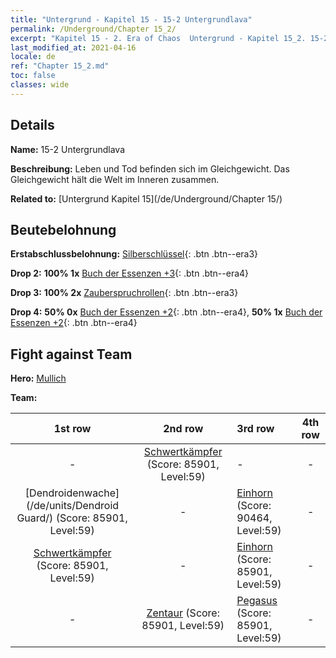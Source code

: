 ```yaml
---
title: "Untergrund - Kapitel 15 - 15-2 Untergrundlava"
permalink: /Underground/Chapter 15_2/
excerpt: "Kapitel 15 - 2. Era of Chaos  Untergrund - Kapitel 15_2. 15-2 Untergrundlava"
last_modified_at: 2021-04-16
locale: de
ref: "Chapter 15_2.md"
toc: false
classes: wide
---
```


## Details

 **Name:** 15-2 Untergrundlava

 **Beschreibung:** Leben und Tod befinden sich im Gleichgewicht. Das Gleichgewicht hält die Welt im Inneren zusammen.

 **Related to:** [Untergrund Kapitel 15](/de/Underground/Chapter 15/)

## Beutebelohnung

 **Erstabschlussbelohnung:** [Silberschlüssel](/de/Items/con_693/){: .btn .btn--era3}

 **Drop 2:** **100% 1x** [Buch der Essenzen +3](/de/Items/mat_60/){: .btn .btn--era4}

 **Drop 3:** **100% 2x** [Zauberspruchrollen](/de/Items/con_694/){: .btn .btn--era3}

 **Drop 4:** **50% 0x** [Buch der Essenzen +2](/de/Items/mat_53/){: .btn .btn--era4}, **50% 1x** [Buch der Essenzen +2](/de/Items/mat_53/){: .btn .btn--era4}


## Fight against Team
 **Hero:** [Mullich](/de/heroes/Mullich/)

 **Team:**


  | 1st row | 2nd row | 3rd row | 4th row |
  |:----:|:----:|:----|:----:|
  | - | [Schwertkämpfer](/de/units/Swordsman/) (Score: 85901, Level:59)  | - | - |
  | [Dendroidenwache](/de/units/Dendroid Guard/) (Score: 85901, Level:59)  | - | [Einhorn](/de/units/Unicorn/) (Score: 90464, Level:59)  | - |
  | [Schwertkämpfer](/de/units/Swordsman/) (Score: 85901, Level:59)  | - | [Einhorn](/de/units/Unicorn/) (Score: 85901, Level:59)  | - |
  | - | [Zentaur](/de/units/Centaur/) (Score: 85901, Level:59)  | [Pegasus](/de/units/Pegasus/) (Score: 85901, Level:59)  | - |


